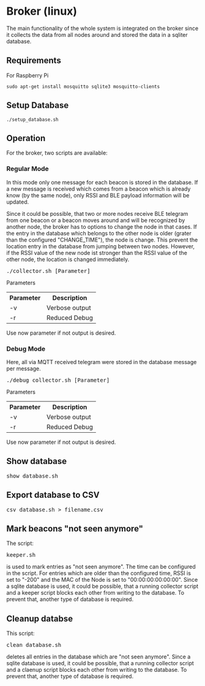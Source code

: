# Broker (linux)
The main functionality of the whole system is integrated on the broker since it collects the data from all nodes around and stored the data in a sqliter database.


## Requirements
For Raspberry Pi
<pre><code>sudo apt-get install mosquitto sqlite3 mosquitto-clients</code></pre>

## Setup Database
<pre><code>./setup_database.sh</code></pre>

## Operation
For the broker, two scripts are available:

### Regular Mode
In this mode only one message for each beacon is stored in the database.
If a new message is received which comes from a beacon which is already know (by the same node), only RSSI and BLE payload information will be updated.

Since it could be possible, that two or more nodes receive BLE telegram from one beacon or a beacon moves around and will be recognized by another node, the broker has to options to change the node in that cases. 
If the entry in the database which belongs to the other node is older (grater than the configured "CHANGE_TIME"), the node is change. This prevent the location entry in the database from jumping between two nodes. However, if the RSSI value of the new node ist stronger than the RSSI value of the other node, the location is changed immediately. 

<pre>./collector.sh [Parameter]<code>
</code></pre>
Parameters
<table class="tg">
  <tr>
    <th class="tg-0pky">Parameter</th>
    <th class="tg-0pky">Description</th>
  </tr>
  <tr>
    <td class="tg-0pky">-v</td>
    <td class="tg-0pky">Verbose output</td>
  </tr>
  <tr>
    <td class="tg-0pky">-r</td>
    <td class="tg-0pky">Reduced Debug </td>
  </tr>
</table>
Use now parameter if not output is desired.

### Debug Mode
Here, all via MQTT received telegram were stored in the database message per message. 
<pre>./debug_collector.sh [Parameter]<code>
</code></pre>
Parameters
<table class="tg">
  <tr>
    <th class="tg-0pky">Parameter</th>
    <th class="tg-0pky">Description</th>
  </tr>
  <tr>
    <td class="tg-0pky">-v</td>
    <td class="tg-0pky">Verbose output</td>
  </tr>
  <tr>
    <td class="tg-0pky">-r</td>
    <td class="tg-0pky">Reduced Debug </td>
  </tr>
</table>
Use now parameter if not output is desired.

## Show database 
<pre>show_database.sh<code>
</code></pre>

## Export database to CSV
<pre>csv_database.sh > filename.csv<code>
</code></pre>

## Mark beacons "not seen anymore"
The script:
<pre>keeper.sh<code>
</code></pre>
is used to mark entries as "not seen anymore". The time can be configured in the script. For entries which are older than the configured time, RSSI is set to "-200" and the MAC of the Node is set to "00:00:00:00:00:00".
Since a sqlite database is used, it could be possible, that a running collector script and a keeper script blocks each other from writing to the database. To prevent that, another type of database is required.

## Cleanup databse
This script:
<pre>clean_database.sh<code>
</code></pre>
deletes all entries in the database which are "not seen anymore".
Since a sqlite database is used, it could be possible, that a running collector script and a claenup script blocks each other from writing to the database. To prevent that, another type of database is required.
